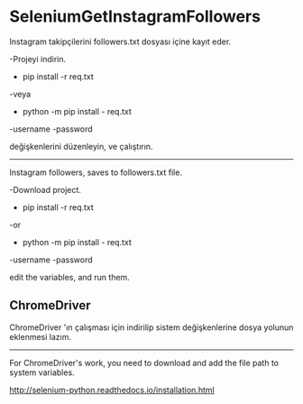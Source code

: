 # SeleniumGetInstagramFollowers
Instagram takipçilerini followers.txt dosyası içine kayıt eder.


-Projeyi indirin.

- pip install -r req.txt

-veya
- python -m pip install - req.txt

-username
-password

değişkenlerini düzenleyin, ve çalıştırın.

------------------------------------------------

Instagram followers, saves to followers.txt file.

-Download project.

- pip install -r req.txt

-or
- python -m pip install - req.txt

-username
-password

edit the variables, and run them.



ChromeDriver
------------------------------------------
ChromeDriver 'ın çalışması için indirilip sistem değişkenlerine dosya yolunun eklenmesi lazım.

-------------------------------------------------------------------------

For ChromeDriver's work, you need to download and add the file path to system variables.

http://selenium-python.readthedocs.io/installation.html
